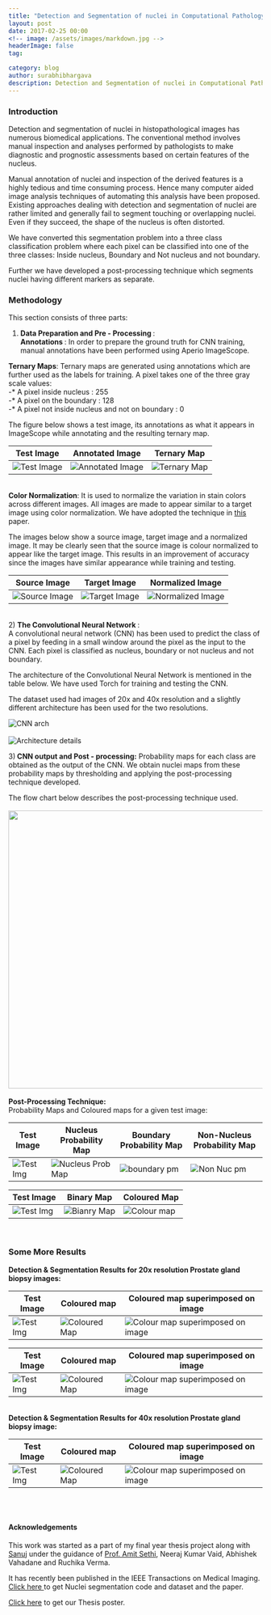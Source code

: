 ```yaml
---
title: "Detection and Segmentation of nuclei in Computational Pathology"
layout: post
date: 2017-02-25 00:00
<!-- image: /assets/images/markdown.jpg -->
headerImage: false
tag:

category: blog
author: surabhibhargava
description: Detection and Segmentation of nuclei in Computational Pathology
---
```

<h3><b> Introduction </b></h3>

Detection and segmentation of nuclei in histopathological images has numerous biomedical applications. The conventional method involves manual inspection and analyses performed by pathologists to make diagnostic and prognostic assessments based on certain features of the nucleus.

Manual annotation of nuclei and inspection of the derived features is a highly tedious and time consuming process. Hence many computer aided image analysis techniques of automating this analysis have been proposed. Existing approaches dealing with detection and segmentation of nuclei are rather limited and generally fail to segment touching or overlapping nuclei. Even if they succeed, the shape of the nucleus is often distorted.

We have converted this segmentation problem into a three class classification problem where each pixel can be classified into one of the three classes: Inside nucleus, Boundary and Not nucleus and not boundary.

Further we have developed a post-processing technique which segments nuclei having different markers as separate.

<h3><b> Methodology </b></h3>
This section consists of three parts:

1) <b> Data Preparation and Pre - Processing </b>: <br>
<b> Annotations </b>: In order to prepare the ground truth for CNN training, manual annotations have been performed using Aperio ImageScope. <br>

<b>Ternary Maps</b>: Ternary maps are generated using annotations which are further used as the labels for training. A pixel takes one of the three gray scale values:<br>
-* A pixel inside nucleus : 255 <br>
-* A pixel on the boundary : 128 <br>
-* A pixel not inside nucleus and not on boundary : 0 <br>

The figure below shows a test image, its annotations as what it appears in ImageScope while annotating and the resulting ternary map.<br>
<!-- <img src="/img/assets/testImage.png" width="200" /> <img src="/img/assets/annotatedImage.png" width="200"/> -->

Test Image | Annotated Image | Ternary Map
-|-|-
![Test Image](/assets/testImage.png) | ![Annotated Image](/assets/annotatedImage.png) | ![Ternary Map](/assets/ternaryMap.png)

<br><b>Color Normalization</b>: It is used to normalize the variation in stain colors across different images. All images are made to appear similar to a target image using color normalization. We have adopted the technique in <a href="http://ieeexplore.ieee.org/stamp/stamp.jsp?arnumber=7460968">this</a> paper. <br>

The images below show a source image, target image and a normalized image. It may be clearly seen that the source image is colour normalized to appear like the target image. This results in an improvement of accuracy since the images have similar appearance while training and testing.

Source Image | Target Image | Normalized Image
-|-|-
![Source Image](/assets/sourceImg.png) | ![Target Image](/assets/targetImg.png) | ![Normalized Image](/assets/normalizedImg.png)

<br>
2) <b>The Convolutional Neural Network </b>:<br>
A convolutional neural network (CNN) has been used to predict the class of a pixel by feeding in a small window around the pixel as the input to the CNN. Each pixel is classified as nucleus, boundary or not nucleus and not boundary.<br>

The architecture of the Convolutional Neural Network is mentioned in the table below. We have used Torch for training and testing the CNN.<br>

The dataset used had images of 20x and 40x resolution and a slightly different architecture has been used for the two resolutions.

![CNN arch](/assets/arch.jpg)
<br><br>
![Architecture details](/assets/architecture.png)

3)<b> CNN output and Post - processing:</b> Probability maps for each class are obtained as the output of the CNN. We obtain nuclei maps from these probability maps by thresholding and applying the post-processing technique developed.

The flow chart below describes the post-processing technique used.
<br><br>
<img src="/assets/postpro.jpg" width="550" /><br>
<br>
<b>Post-Processing Technique:</b>
<br>
Probability Maps and Coloured maps for a given test image:<br>

Test Image | Nucleus Probability Map | Boundary Probability Map | Non-Nucleus Probability Map
-|-|-|-
![Test Img](/assets/tp.png) | ![Nucleus Prob Map](/assets/pm.png) | ![boundary pm](/assets/bpm.png) | ![Non Nuc pm](/assets/nnpm.png)

Test Image | Binary Map | Coloured Map
-|-|-
![Test Img](/assets/tp.png) | ![Bianry Map](/assets/bin.png) | ![Colour map](/assets/color.png)  

<br>
<h3><b> Some More Results </b></h3>
<b>Detection & Segmentation Results for 20x resolution Prostate gland biopsy images:</b>

Test Image | Coloured map | Coloured map superimposed on image
-|-|-
![Test Img](/assets/1t.png) | ![Coloured Map](/assets/1m.png) | ![Colour map superimposed on image](/assets/1c.png)


Test Image | Coloured map | Coloured map superimposed on image
-|-|-
![Test Img](/assets/2t.png) | ![Coloured Map](/assets/2m.png) | ![Colour map superimposed on image](/assets/2c.png)

<br><b>Detection & Segmentation Results for 40x resolution Prostate gland biopsy image:</b>

Test Image | Coloured map | Coloured map superimposed on image
-|-|-
![Test Img](/assets/3t.png) | ![Coloured Map](/assets/3m.png) | ![Colour map superimposed on image](/assets/3c.png)


<br><br>
<h4><b> Acknowledgements </b></h4>
This work was started as a part of my final year thesis project along with <a href="https://sanuj.github.io/about/">Sanuj</a> under the guidance of <a href="http://www.iitg.ernet.in/amitsethi/">Prof. Amit Sethi</a>, Neeraj Kumar Vaid, Abhishek Vahadane and Ruchika Verma.<br>

It has recently been published in the IEEE Transactions on Medical Imaging.<br>
 <a href="http://nucleisegmentationbenchmark.weebly.com/"> Click here </a> to get Nuclei segmentation code and dataset and the paper.<br>

<a href="http://www.iitg.ernet.in/amitsethi/posters/16.SharmaBhargava.pdf">Click here</a> to get our Thesis poster.
